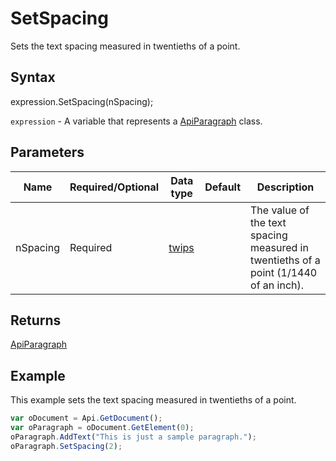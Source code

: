 # SetSpacing

Sets the text spacing measured in twentieths of a point.

## Syntax

expression.SetSpacing(nSpacing);

`expression` - A variable that represents a [ApiParagraph](../ApiParagraph.md) class.

## Parameters

| **Name** | **Required/Optional** | **Data type** | **Default** | **Description** |
| ------------- | ------------- | ------------- | ------------- | ------------- |
| nSpacing | Required | [twips](../../Enumeration/twips.md) |  | The value of the text spacing measured in twentieths of a point (1/1440 of an inch). |

## Returns

[ApiParagraph](../../ApiParagraph/ApiParagraph.md)

## Example

This example sets the text spacing measured in twentieths of a point.

```javascript
var oDocument = Api.GetDocument();
var oParagraph = oDocument.GetElement(0);
oParagraph.AddText("This is just a sample paragraph.");
oParagraph.SetSpacing(2);
```
